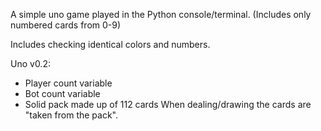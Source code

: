 A simple uno game played in the Python console/terminal. (Includes only numbered cards from 0-9)

Includes checking identical colors and numbers.

Uno v0.2:
- Player count variable
- Bot count variable
- Solid pack made up of 112 cards
When dealing/drawing the cards are "taken from the pack".
